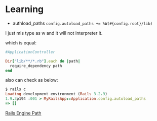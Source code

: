 # Learning 

* authload_paths
`config.autoload_paths += %W(#{config.root}/lib)`

I just mis type as w and it will not interpreter it. 

which is equal:

```ruby
#ApplicationController

Dir["lib/**/*.rb"].each do |path|
  require_dependency path
end
```

also can check as below:

```ruby
$ rails c
Loading development environment (Rails 3.2.9)
1.9.3p194 :001 > MyRailsApp::Application.config.autoload_paths
=> [] 
```

[Rails Engine Path](doc/engine_path.markdown)
